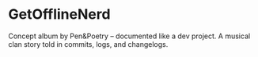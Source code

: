 # GetOfflineNerd
Concept album by Pen&amp;Poetry – documented like a dev project. A musical clan story told in commits, logs, and changelogs.
